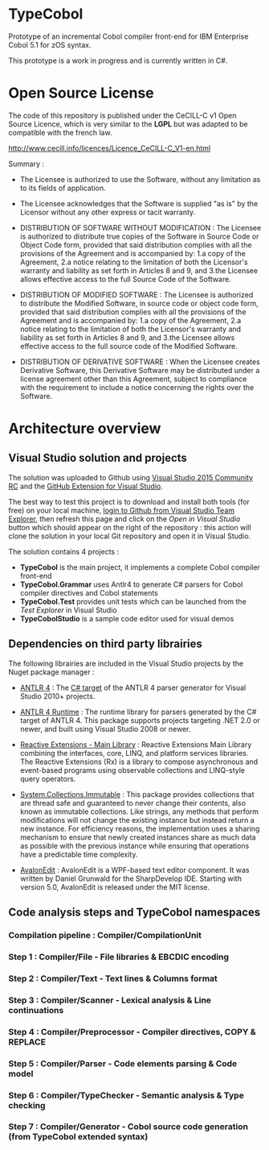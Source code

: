# TypeCobol

Prototype of an incremental Cobol compiler front-end for IBM Enterprise Cobol 5.1 for zOS syntax.

This prototype is a work in progress and is currently written in C#.

# Open Source License

The code of this repository is published under the CeCILL-C v1 Open Source Licence, which is very similar to the **LGPL** but was adapted to be compatible with the french law.

http://www.cecill.info/licences/Licence_CeCILL-C_V1-en.html

Summary :

- The Licensee is authorized to use the Software, without any limitation as to its fields of application.

- The Licensee acknowledges that the Software is supplied "as is" by the Licensor without any other express or tacit warranty.

- DISTRIBUTION OF SOFTWARE WITHOUT MODIFICATION : 
  The Licensee is authorized to distribute true copies of the Software in Source Code or Object Code form, provided that said distribution complies with all the provisions of the Agreement and is accompanied by:
    1.a copy of the Agreement,
    2.a notice relating to the limitation of both the Licensor's warranty and liability as set forth in Articles 8 and 9, 
    and 3.the Licensee allows effective access to the full Source Code of the Software.
    
- DISTRIBUTION OF MODIFIED SOFTWARE : 
  The Licensee is authorized to distribute the Modified Software, in source code or object code form, provided that said distribution complies with all the provisions of the Agreement and is accompanied by: 
    1.a copy of the Agreement,
    2.a notice relating to the limitation of both the Licensor's warranty and liability as set forth in Articles 8 and 9, 
    and 3.the Licensee allows effective access to the full source code of the Modified Software.
    
- DISTRIBUTION OF DERIVATIVE SOFTWARE :
  When the Licensee creates Derivative Software, this Derivative Software may be distributed under a license agreement other than this Agreement, subject to compliance with the requirement to include a notice concerning the rights over the Software.


# Architecture overview

## Visual Studio solution and projects

The solution was uploaded to Github using [Visual Studio 2015 Community RC](http://go.microsoft.com/fwlink/?LinkId=524433) and the [GitHub Extension for Visual Studio](https://visualstudiogallery.msdn.microsoft.com/75be44fb-0794-4391-8865-c3279527e97d).

The best way to test this project is to download and install both tools (for free) on your local machine, [login to Github from Visual Studio Team Explorer](http://channel9.msdn.com/Series/ConnectOn-Demand/217), then refresh this page and click on the *Open in Visual Studio* button which should appear on the right of the repository : this action will clone the solution in your local Git repository and open it in Visual Studio.

The solution contains 4 projects :
- **TypeCobol** is the main project, it implements a complete Cobol compiler front-end
- **TypeCobol.Grammar** uses Antlr4 to generate C# parsers for Cobol compiler directives and Cobol statements
- **TypeCobol.Test** provides unit tests which can be launched from the *Test Explorer* in Visual Studio
- **TypeCobolStudio** is a sample code editor used for visual demos

## Dependencies on third party librairies

The following librairies are included in the Visual Studio projects by the Nuget package manager :

- [ANTLR 4](http://www.antlr.org/) : The [C# target](https://github.com/sharwell/antlr4cs) of the ANTLR 4 parser generator for Visual Studio 2010+ projects.

- [ANTLR 4 Runtime](https://github.com/sharwell/antlr4cs) : The runtime library for parsers generated by the C# target of ANTLR 4. This package supports projects targeting .NET 2.0 or newer, and built using Visual Studio 2008 or newer.

- [Reactive Extensions - Main Library](http://introtorx.com/) : Reactive Extensions Main Library combining the interfaces, core, LINQ, and platform services libraries. The Reactive Extensions (Rx) is a library to compose asynchronous and event-based programs using observable collections and LINQ-style query operators.

- [System.Collections.Immutable](http://blogs.msdn.com/b/dotnet/archive/2013/09/25/immutable-collections-ready-for-prime-time.aspx) : This package provides collections that are thread safe and guaranteed to never change their contents, also known as immutable collections. Like strings, any methods that perform modifications will not change the existing instance but instead return a new instance. For efficiency reasons, the implementation uses a sharing mechanism to ensure that newly created instances share as much data as possible with the previous instance while ensuring that operations have a predictable time complexity.
 
- [AvalonEdit](http://avalonedit.net/) : AvalonEdit is a WPF-based text editor component. It was written by Daniel Grunwald for the SharpDevelop IDE. Starting with version 5.0, AvalonEdit is released under the MIT license.

## Code analysis steps and TypeCobol namespaces

### Compilation pipeline : Compiler/CompilationUnit

### Step 1 : Compiler/File - File libraries & EBCDIC encoding

### Step 2 : Compiler/Text - Text lines & Columns format

### Step 3 : Compiler/Scanner - Lexical analysis & Line continuations

### Step 4 : Compiler/Preprocessor - Compiler directives, COPY & REPLACE

### Step 5 : Compiler/Parser - Code elements parsing & Code model

### Step 6 : Compiler/TypeChecker - Semantic analysis & Type checking

### Step 7 : Compiler/Generator - Cobol source code generation (from TypeCobol extended syntax)
